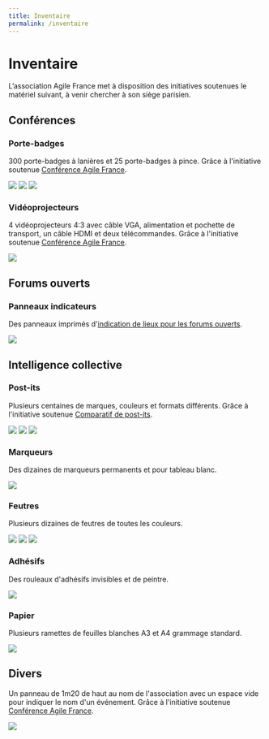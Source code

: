 ```yaml
---
title: Inventaire
permalink: /inventaire
---
```


# Inventaire

L’association Agile France met à disposition des initiatives soutenues le matériel suivant, à venir chercher à son siège parisien.

## Conférences

### Porte-badges

300 porte-badges à lanières et 25 porte-badges à pince. Grâce à l'initiative soutenue [Conférence Agile France](https://conf.agile-france.org).

![](img/porte-badges.jpeg)
![](img/porte-badges-petits.jpeg)
![](img/lanyards.jpeg)

### Vidéoprojecteurs

4 vidéoprojecteurs 4:3 avec câble VGA, alimentation et pochette de transport, un câble HDMI et deux télécommandes. Grâce à l'initiative soutenue [Conférence Agile France](https://conf.agile-france.org).

![](img/videoprojecteurs.jpeg)

## Forums ouverts

### Panneaux indicateurs

Des panneaux imprimés d'[indication de lieux pour les forums ouverts](https://github.com/agile-france/supports-graphiques).

![](img/panneaux.jpeg)

## Intelligence collective

### Post-its

Plusieurs centaines de marques, couleurs et formats différents. Grâce à l'initiative soutenue [Comparatif de post-its](https://medium.com/p/fc9b97d88503).

![](img/postits-1.jpeg)
![](img/postits-2.jpeg)
![](img/postits-3.jpeg)

### Marqueurs

Des dizaines de marqueurs permanents et pour tableau blanc.

![](img/marqueurs.jpeg)

### Feutres

Plusieurs dizaines de feutres de toutes les couleurs.

![](img/feutres-1.jpeg)
![](img/feutres-2.jpeg)
![](img/feutres-3.jpeg)

### Adhésifs

Des rouleaux d'adhésifs invisibles et de peintre.

![](img/scotch-patafix.jpeg)

### Papier

Plusieurs ramettes de feuilles blanches A3 et A4 grammage standard.

![](img/papier.jpeg)

## Divers

Un panneau de 1m20 de haut au nom de l'association avec un espace vide pour indiquer le nom d'un événement. Grâce à l'initiative soutenue [Conférence Agile France](https://conf.agile-france.org).

![](img/poster.jpeg)
